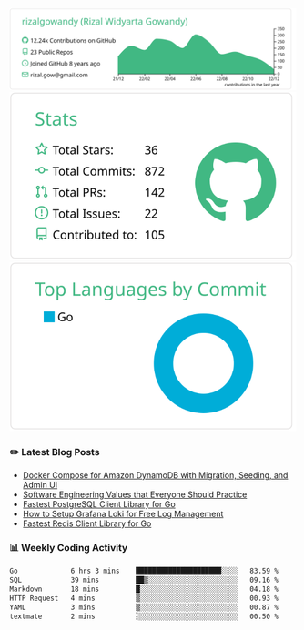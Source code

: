 ![profile-details](profile-summary-card-output/vue/0-profile-details.svg)
![stats](profile-summary-card-output/vue/3-stats.svg)
![most-commit-language](profile-summary-card-output/vue/2-most-commit-language.svg)

### :pencil2: Latest Blog Posts
<!-- BLOG-POST-LIST:START -->
- [Docker Compose for Amazon DynamoDB with Migration, Seeding, and Admin UI](https://medium.com/geekculture/docker-compose-for-amazon-dynamodb-with-migration-seeding-and-admin-ui-db11a348cc6a?source=rss-5763b0f1aba6------2)
- [Software Engineering Values that Everyone Should Practice](https://levelup.gitconnected.com/software-engineering-values-that-everyone-should-practice-c980d00cd103?source=rss-5763b0f1aba6------2)
- [Fastest PostgreSQL Client Library for Go](https://levelup.gitconnected.com/fastest-postgresql-client-library-for-go-579fa97909fb?source=rss-5763b0f1aba6------2)
- [How to Setup Grafana Loki for Free Log Management](https://levelup.gitconnected.com/how-to-setup-grafana-loki-for-free-log-management-ceb60558503c?source=rss-5763b0f1aba6------2)
- [Fastest Redis Client Library for Go](https://levelup.gitconnected.com/fastest-redis-client-library-for-go-7993f618f5ab?source=rss-5763b0f1aba6------2)
<!-- BLOG-POST-LIST:END -->

### 📊 Weekly Coding Activity
<!--START_SECTION:waka-->

```text
Go             6 hrs 3 mins    █████████████████████░░░░   83.59 %
SQL            39 mins         ██▒░░░░░░░░░░░░░░░░░░░░░░   09.16 %
Markdown       18 mins         █░░░░░░░░░░░░░░░░░░░░░░░░   04.18 %
HTTP Request   4 mins          ▒░░░░░░░░░░░░░░░░░░░░░░░░   00.93 %
YAML           3 mins          ▒░░░░░░░░░░░░░░░░░░░░░░░░   00.87 %
textmate       2 mins          ░░░░░░░░░░░░░░░░░░░░░░░░░   00.50 %
```

<!--END_SECTION:waka-->

